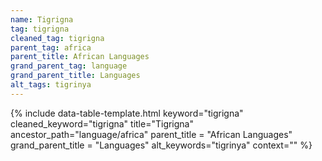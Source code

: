 ```yaml
---
name: Tigrigna
tag: tigrigna
cleaned_tag: tigrigna
parent_tag: africa
parent_title: African Languages
grand_parent_tag: language
grand_parent_title: Languages
alt_tags: tigrinya
---
```


{% include data-table-template.html 
  keyword="tigrigna" 
  cleaned_keyword="tigrigna" 
  title="Tigrigna"
  ancestor_path="language/africa" 
  parent_title = "African Languages"
  grand_parent_title = "Languages"
  alt_keywords="tigrinya"
  context=""
%}

